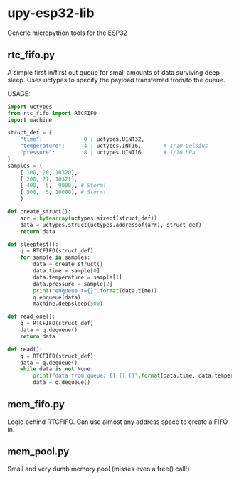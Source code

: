 # upy-esp32-lib

Generic micropython tools for the ESP32

## rtc_fifo.py

A simple first in/first out queue for small amounts of data surviving deep sleep.
Uses uctypes to specify the payload transferred from/to the queue.

USAGE:
```python
import uctypes
from rtc_fifo import RTCFIFO
import machine

struct_def = {
    "time":             0 | uctypes.UINT32,
    "temperature":      4 | uctypes.INT16,       # 1/10 Celsius
    "pressure":         8 | uctypes.UINT16       # 1/10 hPa
}
samples = (
    [ 100, 20, 10320],
    [ 200, 21, 10321],
    [ 400,  5,  9000], # Storm!
    [ 500,  5, 10000], # Storm!
    )

def create_struct():
    arr = bytearray(uctypes.sizeof(struct_def))
    data = uctypes.struct(uctypes.addressof(arr), struct_def)
    return data

def sleeptest():
    q = RTCFIFO(struct_def)
    for sample in samples:
        data = create_struct()
        data.time = sample[0]
        data.temperature = sample[1]
        data.pressure = sample[2]
        print("enqueue t={}".format(data.time))
        q.enqueue(data)
        machine.deepsleep(500)

def read_one():
    q = RTCFIFO(struct_def)
    data = q.dequeue()
    return data

def read():
    q = RTCFIFO(struct_def)
    data = q.dequeue()
    while data is not None:
        print("data from queue: {} {} {}".format(data.time, data.temperature, data.pressure))
        data = q.dequeue()

``` 

## mem_fifo.py 

Logic behind RTCFIFO. Can use almost any address space to create a FIFO in.

## mem_pool.py 

Small and very dumb memory pool (misses even a free() call!)

